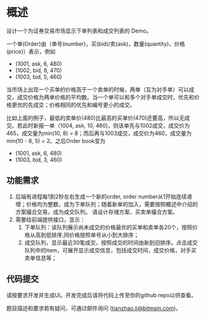 # 概述

设计一个为证券交易市场显示下单列表和成交列表的 Demo。

一个单(Order)由（单号(number)，买(bid)/卖(ask)，数量(quantity)，价格(price)）表示，例如

- (1001, ask, 6, 480)
- (1002, bid, 8, 470)
- (1003, bid, 5, 460)

当市场上出现一个买单的价格高于一个卖单的时候，两单（互为对手单）可以成交，成交价格为两单价格的平均数。当一个单可以和多个对手单成交时，优先和价格更优的先成交；价格相同的优先和编号更小的成交。

比如上面的例子，最低的卖单价(480)比最高的买单价(470)还要高，所以无成交。若此时新报一单（1004, ask, 10, 460)，则该单先与1002成交，成交价为465，成交量为min(10, 8) = 8；而后再与1003成交，成交价为460，成交量为min(10 - 8, 5) = 2。之后Order book变为

- (1001, ask, 6, 480)
- (1003, bid, 3, 460)

## 功能需求

1. 后端有进程每1到2秒左右生成一个新的order, order number从1开始连续递增；价格均为整数，成为下单队列；随着新单的加入，需要按照概述中介绍的方案撮合交易，成为成交队列。
   请设计存储方案、买卖单撮合方案。
2. 需要给前端提供接口，显示：
   1. 下单队列：该队列展示尚未成交的价格最优的买单和卖单各20个，按照价格从高到低排序,同价格按照单号从小到大排序；
   2. 成交队列，显示最近30笔成交，按照成交的时间由新到旧排序。点击成交队列中的item，可展开显示成交信息，包括成交时间，成交价格，对手买卖单信息等；

## 代码提交

请按要求开发并生成UI。开发完成后请将代码上传至你的github repo以供查看。

题目描述和要求若有疑问，可通过邮件询问 (tianzhao.li@bitmain.com)。

